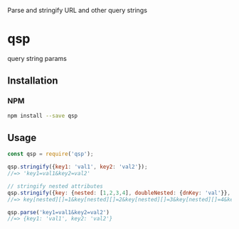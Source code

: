 Parse and stringify URL and other query strings

# qsp
query string params

## Installation

###  NPM

```sh
npm install --save qsp
```


## Usage

```js
const qsp = require('qsp');

qsp.stringify({key1: 'val1', key2: 'val2'});
//=> 'key1=val1&key2=val2'

// stringify nested attributes
qsp.stringify({key: {nested: [1,2,3,4], doubleNested: {dnKey: 'val'}}, anotherKey: 'simpleVal'});
//=> key[nested][]=1&key[nested][]=2&key[nested][]=3&key[nested][]=4&key[doubleNested][dnKey]=val&anotherKey=simpleVal

qsp.parse('key1=val1&key2=val2')
//=> {key1: 'val1', key2: 'val2'}
```
